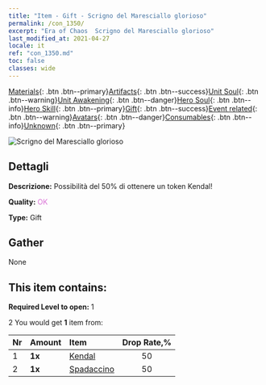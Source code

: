 ```yaml
---
title: "Item - Gift - Scrigno del Maresciallo glorioso"
permalink: /con_1350/
excerpt: "Era of Chaos  Scrigno del Maresciallo glorioso"
last_modified_at: 2021-04-27
locale: it
ref: "con_1350.md"
toc: false
classes: wide
---
```

 [Materials](/ItemsIT/){: .btn .btn--primary}[Artifacts](/ItemsIT/Artifacts/){: .btn .btn--success}[Unit Soul](/ItemsIT/UnitSoul/){: .btn .btn--warning}[Unit Awakening](/ItemsIT/UnitAwakening/){: .btn .btn--danger}[Hero Soul](/ItemsIT/HeroSoul/){: .btn .btn--info}[Hero Skill](/ItemsIT/HeroSkill/){: .btn .btn--primary}[Gift](/ItemsIT/Gift/){: .btn .btn--success}[Event related](/ItemsIT/Events/){: .btn .btn--warning}[Avatars](/ItemsIT/Avatars/){: .btn .btn--danger}[Consumables](/ItemsIT/Consumables/){: .btn .btn--info}[Unknown](/ItemsIT/Unknown/){: .btn .btn--primary}

 ![Scrigno del Maresciallo glorioso](/images/t/i_906027.png)

## Dettagli
 **Descrizione:** Possibilità del 50% di ottenere un token Kendal!

 **Quality:** <span style="color: #DA70D6">OK</span>

 **Type:** Gift

## Gather

  None

## This item contains:

 **Required Level to open:** 1

 2 You would get **1** item  from:

  | Nr | Amount |     Item    | Drop Rate,% |
  |:---|:-------|:------------|:---------:|
  | 1 |  **1x** | [Kendal](/ItemsIT/her_363/) | 50 | 
  | 2 |  **1x** | [Spadaccino](/ItemsIT/unt_193/) | 50 | 
